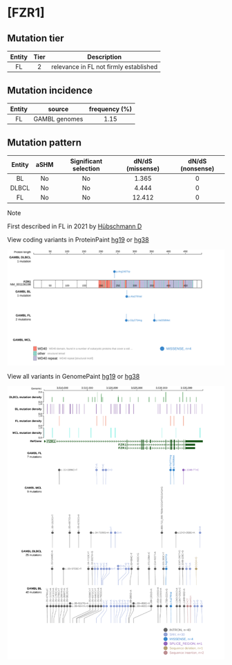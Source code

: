 # [FZR1]

## Mutation tier

|Entity|Tier|Description                           |
|:------:|:----:|--------------------------------------|
|FL    |2   |relevance in FL not firmly established|
## Mutation incidence

|Entity|source       |frequency (%)|
|:------:|:-------------:|:-------------:|
|FL    |GAMBL genomes|1.15         |

## Mutation pattern

|Entity|aSHM|Significant selection|dN/dS (missense)|dN/dS (nonsense)|
|:------:|:----:|:---------------------:|:----------------:|:----------------:|
|BL    |No  |No                   | 1.365          |0               |
|DLBCL |No  |No                   | 4.444          |0               |
|FL    |No  |No                   |12.412          |0               |


> [!NOTE]
> First described in FL in 2021 by [Hübschmann D](https://pubmed.ncbi.nlm.nih.gov/33953289)


View coding variants in ProteinPaint [hg19](https://www.bcgsc.ca/downloads/morinlab/GAMBL/test/genes/FZR1_protein.html)  or [hg38](https://www.bcgsc.ca/downloads/morinlab/GAMBL/test/genes/FZR1_protein_hg38.html)

![image](images/proteinpaint/FZR1_NM_001136198.svg)

View all variants in GenomePaint [hg19](https://www.bcgsc.ca/downloads/morinlab/GAMBL/test/genes/FZR1.html)  or [hg38](https://www.bcgsc.ca/downloads/morinlab/GAMBL/test/genes/FZR1_hg38.html)

![image](images/proteinpaint/FZR1.svg)
